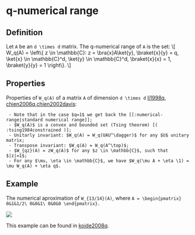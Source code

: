 q-numerical range
=================

Definition
----------

Let ``A`` be an ``d \times d`` matrix. The q-numerical range of ``A``
is the set: \\\[ W_q(A) = \left\\{ z \in \mathbb{C}: z =
\bra{x}A\ket{y}, \braket{x}{y} = q, \ket{x} \in \mathbb{C}^d,
\ket{y} \in \mathbb{C}^d, \braket{x}{x} = 1, \braket{y}{y} = 1
\right\\}. \\\]

Properties
----------

Properties of ``W_q(A)`` of a matrix ``A`` of dimension ``d \times d``
[li1998q](@cite), [chien2006q](@cite),[chien2002davis](@cite):

     - Note that in the case $q=1$ we get back the [[:numerical-range|standard numerical range]];
     - $W_q(A)$ is a convex and bounded set (Tsing theorem) [( :tsing1984constrained )];
     - Unitarly invariant: $W_q(A) = W_q(UAU^\dagger)$ for any $U$ unitary matrix;
     - Transpose invariant: $W_q(A) = W_q(A^\top)$;
     - $W_{qz}(A) = zW_q(A)$ for any $z \in \mathbb{C}$, such that $|z|=1$;
     - For any $\mu, \eta \in \mathbb{C}$, we have $W_q(\mu A + \eta \1) = \mu W_q(A) + \eta q$.

Example
-------

The numerical aproximation of ``W_{13/14}(A)``, where ```` A =
\begin{pmatrix} 0&1&1/2\
0&0&1\
0&0&0 \end{pmatrix}. ````

![](/numerical-range/qnr1.png)

This example can be found in [koide2008q](@cite).
